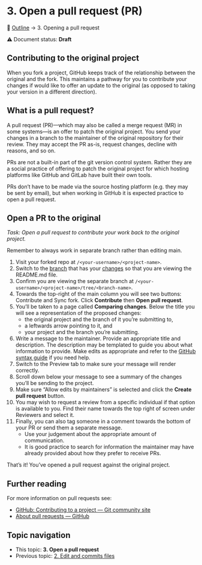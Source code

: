 # 3. Open a pull request (PR)

🍞 [Outline](../README.md) → 3. Opening a pull request

⚠️ Document status: **Draft**

## Contributing to the original project

When you fork a project, GitHub keeps track of the relationship between the original and the fork. This maintains a pathway for you to contribute your changes if would like to offer an update to the original (as opposed to taking your version in a different direction). 

## What is a pull request?

A pull request (PR)—which may also be called a merge request (MR) in some systems—is an offer to patch the original project. You send your changes in a branch to the maintainer of the original repository for their review. They may accept the PR as-is, request changes, decline with reasons, and so on.

PRs are not a built-in part of the git version control system. Rather they are a social practice of offering to patch the original project for which hosting platforms like GitHub and GitLab have built their own tools. 

PRs don’t have to be made via the source hosting platform (e.g. they may be sent by email), but when working in GitHub it is expected practice to open a pull request.

## Open a PR to the original

*Task: Open a pull request to contribute your work back to the original project.*

Remember to always work in separate branch rather than editing main.

1. Visit your forked repo at `/<your-username>/<project-name>`.
2. Switch to the [branch](1-fork-and-branch.md) that has your [changes](2-edit-and-commit.md) so that you are viewing the README.md file. 
3. Confirm you are viewing the separate branch at `/<your-username>/<project-name>/tree/<branch-name>`.
4. Towards the top-right of the main column you will see two buttons: Contribute and Sync fork. Click **Contribute** then **Open  pull request**.
5. You’ll be taken to a page called **Comparing changes**. Below the title you will see a representation of the proposed changes: 
	- the original project and the branch of it you’re submitting to, 
	- a leftwards arrow pointing to it, and
	- your project and the branch you’re submitting.
6. Write a message to the maintainer. Provide an appropriate title and description. The description may be templated to guide you about what information to provide. Make edits as appropriate and refer to the [GitHub syntax guide](https://docs.github.com/en/get-started/writing-on-github/getting-started-with-writing-and-formatting-on-github/basic-writing-and-formatting-syntax) if you need help.
7. Switch to the Preview tab to make sure your message will render correctly.
8. Scroll down below your message to see a summary of the changes you’ll be sending to the project.
9. Make sure “Allow edits by maintainers” is selected and click the **Create pull request** button.
10. You may wish to request a review from a specific individual if that option is available to you. Find their name towards the top right of screen under Reviewers and select it.
11. Finally, you can also tag someone in a comment towards the bottom of your PR or send them a separate message.
	- Use your judgement about the appropriate amount of communication.
	- It is good practice to search for information the maintainer may have already provided about how they prefer to receive PRs.

That’s it! You’ve opened a pull request against the original project.

## Further reading

For more information on pull requests see:

*	[GitHub: Contributing to a project — Git community site](https://git-scm.com/book/en/v2/GitHub-Contributing-to-a-Project)
*	[About pull requests — GitHub](https://docs.github.com/en/pull-requests/collaborating-with-pull-requests/proposing-changes-to-your-work-with-pull-requests/creating-a-pull-request-from-a-fork)

## Topic navigation

*	This topic: **3. Open a pull request**
*	Previous topic: [2. Edit and commits files](2-edit-and-commit.md)
